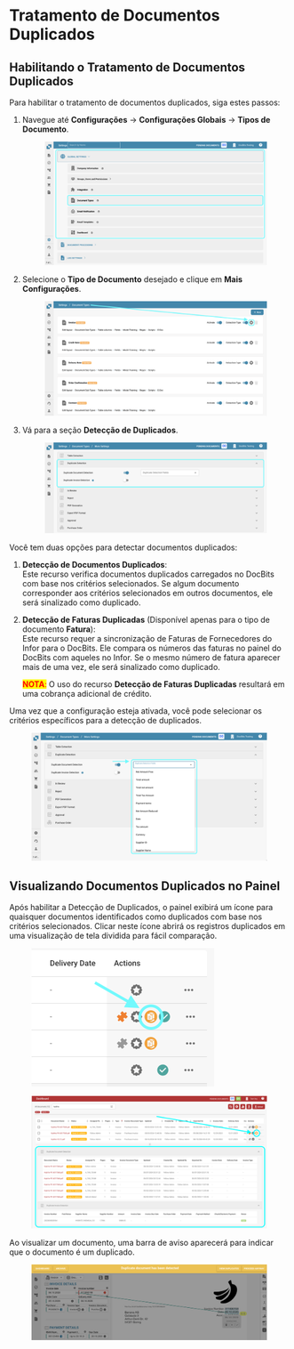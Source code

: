 # Tratamento de Documentos Duplicados

## Habilitando o Tratamento de Documentos Duplicados

Para habilitar o tratamento de documentos duplicados, siga estes passos:

1.  Navegue até **Configurações** → **Configurações Globais** → **Tipos de Documento**.

    <figure><img src="../../../../../.gitbook/assets/Calculate_PO_unit_price_1.png" alt=""><figcaption></figcaption></figure>
2.  Selecione o **Tipo de Documento** desejado e clique em **Mais Configurações**.

    <figure><img src="../../../../../.gitbook/assets/Calculate_PO_unit_price_2.png" alt=""><figcaption></figcaption></figure>
3.  Vá para a seção **Detecção de Duplicados**.

    <figure><img src="../../../../../.gitbook/assets/DuplicateDocument_3.png" alt=""><figcaption></figcaption></figure>

Você tem duas opções para detectar documentos duplicados:

1. **Detecção de Documentos Duplicados**:\
   Este recurso verifica documentos duplicados carregados no DocBits com base nos critérios selecionados. Se algum documento corresponder aos critérios selecionados em outros documentos, ele será sinalizado como duplicado.
2.  **Detecção de Faturas Duplicadas** (Disponível apenas para o tipo de documento **Fatura**):\
    Este recurso requer a sincronização de Faturas de Fornecedores do Infor para o DocBits. Ele compara os números das faturas no painel do DocBits com aqueles no Infor. Se o mesmo número de fatura aparecer mais de uma vez, ele será sinalizado como duplicado.

    <mark style="color:red;">**NOTA**</mark><mark style="color:red;">:</mark> O uso do recurso **Detecção de Faturas Duplicadas** resultará em uma cobrança adicional de crédito.

Uma vez que a configuração esteja ativada, você pode selecionar os critérios específicos para a detecção de duplicados.

<figure><img src="../../../../../.gitbook/assets/DuplicateDocument_4.png" alt=""><figcaption></figcaption></figure>

## Visualizando Documentos Duplicados no Painel

Após habilitar a Detecção de Duplicados, o painel exibirá um ícone para quaisquer documentos identificados como duplicados com base nos critérios selecionados. Clicar neste ícone abrirá os registros duplicados em uma visualização de tela dividida para fácil comparação.

<figure><img src="../../../../../.gitbook/assets/DuplicateDomuent_6.png" alt="" width="329"><figcaption></figcaption></figure>

<figure><img src="../../../../../.gitbook/assets/DuplicateDocument_7.png" alt=""><figcaption></figcaption></figure>

Ao visualizar um documento, uma barra de aviso aparecerá para indicar que o documento é um duplicado.

<figure><img src="../../../../../.gitbook/assets/DuplicateDocument_5.png" alt=""><figcaption></figcaption></figure>
